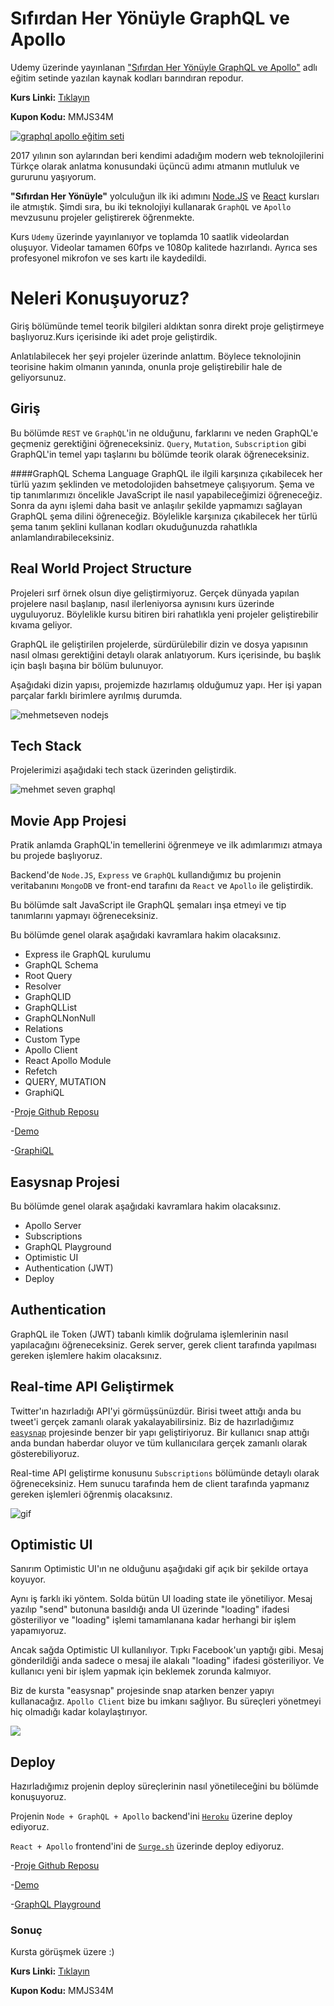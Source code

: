 # Sıfırdan Her Yönüyle GraphQL ve Apollo

Udemy üzerinde yayınlanan ["Sıfırdan Her Yönüyle GraphQL ve Apollo"](http://bit.ly/graphqm) adlı eğitim setinde yazılan kaynak kodları barındıran repodur.

**Kurs Linki:** [Tıklayın](http://bit.ly/graphqm)

**Kupon Kodu:** MMJS34M

[![graphql apollo eğitim seti](https://mehmetseven.net/content/images/2018/11/graphql-apollo-nodejs-react-mehmet-seven.jpg)](http://bit.ly/graphqm)

2017 yılının son aylarından beri kendimi adadığım modern web teknolojilerini Türkçe olarak anlatma konusundaki üçüncü adımı atmanın mutluluk ve gururunu yaşıyorum.

**"Sıfırdan Her Yönüyle"** yolculuğun ilk iki adımını [Node.JS](http://bit.ly/ndjsm) ve [React](http://bit.ly/reactm) kursları ile atmıştık. Şimdi sıra, bu iki teknolojiyi kullanarak `GraphQL` ve `Apollo` mevzusunu projeler geliştirerek öğrenmekte.

Kurs `Udemy` üzerinde yayınlanıyor ve toplamda 10 saatlik videolardan oluşuyor. Videolar tamamen 60fps ve 1080p kalitede hazırlandı. Ayrıca ses profesyonel mikrofon ve ses kartı ile kaydedildi.

# Neleri Konuşuyoruz?

Giriş bölümünde temel teorik bilgileri aldıktan sonra direkt proje geliştirmeye başlıyoruz.Kurs içerisinde iki adet proje geliştirdik.

Anlatılabilecek her şeyi projeler üzerinde anlattım. Böylece teknolojinin teorisine hakim olmanın yanında, onunla proje geliştirebilir hale de geliyorsunuz.

## Giriş

Bu bölümde `REST` ve `GraphQL`'in ne olduğunu, farklarını ve neden GraphQL'e geçmeniz gerektiğini öğreneceksiniz.
`Query`, `Mutation`, `Subscription` gibi GraphQL'in temel yapı taşlarını bu bölümde teorik olarak öğreneceksiniz.

####GraphQL Schema Language
GraphQL ile ilgili karşınıza çıkabilecek her türlü yazım şeklinden ve metodolojiden bahsetmeye çalışıyorum. Şema ve tip tanımlarımızı öncelikle JavaScript ile nasıl yapabileceğimizi öğreneceğiz. Sonra da aynı işlemi daha basit ve anlaşılır şekilde yapmamızı sağlayan GraphQL şema dilini öğreneceğiz. Böylelikle karşınıza çıkabilecek her türlü şema tanım şeklini kullanan kodları okuduğunuzda rahatlıkla anlamlandırabileceksiniz.

## Real World Project Structure

Projeleri sırf örnek olsun diye geliştirmiyoruz. Gerçek dünyada yapılan projelere nasıl başlanıp, nasıl ilerleniyorsa aynısını kurs üzerinde uyguluyoruz. Böylelikle kursu bitiren biri rahatlıkla yeni projeler geliştirebilir kıvama geliyor.

GraphQL ile geliştirilen projelerde, sürdürülebilir dizin ve dosya yapısının nasıl olması gerektiğini detaylı olarak anlatıyorum. Kurs içerisinde, bu başlık için başlı başına bir bölüm bulunuyor.

Aşağıdaki dizin yapısı, projemizde hazırlamış olduğumuz yapı. Her işi yapan parçalar farklı birimlere ayrılmış durumda.

![mehmetseven nodejs](https://mehmetseven.net/content/images/2018/11/graphql-project-structure-1.jpg)

## Tech Stack

Projelerimizi aşağıdaki tech stack üzerinden geliştirdik.

![mehmet seven graphql](https://mehmetseven.net/content/images/2018/11/graphql-react-nodejs-dersleri.png)

## Movie App Projesi

Pratik anlamda GraphQL'in temellerini öğrenmeye ve ilk adımlarımızı atmaya bu projede başlıyoruz.

Backend'de `Node.JS`, `Express` ve `GraphQL` kullandığımız bu projenin veritabanını `MongoDB` ve front-end tarafını da `React` ve `Apollo` ile geliştirdik.

Bu bölümde salt JavaScript ile GraphQL şemaları inşa etmeyi ve tip tanımlarını yapmayı öğreneceksiniz.

Bu bölümde genel olarak aşağıdaki kavramlara hakim olacaksınız.

- Express ile GraphQL kurulumu
- GraphQL Schema
- Root Query
- Resolver
- GraphQLID
- GraphQLList
- GraphQLNonNull
- Relations
- Custom Type
- Apollo Client
- React Apollo Module
- Refetch
- QUERY, MUTATION
- GraphiQL

-[Proje Github Reposu](https://github.com/meseven/graphql-movie-app)

-[Demo](http://graphql-movieapp.surge.sh/)

-[GraphiQL](http://206.189.182.169:5000/graphql)

## Easysnap Projesi

Bu bölümde genel olarak aşağıdaki kavramlara hakim olacaksınız.

- Apollo Server
- Subscriptions
- GraphQL Playground
- Optimistic UI
- Authentication (JWT)
- Deploy

## Authentication

GraphQL ile Token (JWT) tabanlı kimlik doğrulama işlemlerinin nasıl yapılacağını öğreneceksiniz. Gerek server, gerek client tarafında yapılması gereken işlemlere hakim olacaksınız.

## Real-time API Geliştirmek

Twitter'ın hazırladığı API'yi görmüşsünüzdür. Birisi tweet attığı anda bu tweet'i gerçek zamanlı olarak yakalayabilirsiniz. Biz de hazırladığımız [`easysnap`](https://github.com/meseven/easysnap) projesinde benzer bir yapı geliştiriyoruz. Bir kullanıcı snap attığı anda bundan haberdar oluyor ve tüm kullanıcılara gerçek zamanlı olarak gösterebiliyoruz.

Real-time API geliştirme konusunu `Subscriptions` bölümünde detaylı olarak öğreneceksiniz. Hem sunucu tarafında hem de client tarafında yapmanız gereken işlemleri öğrenmiş olacaksınız.

![gif](https://mehmetseven.net/content/images/2018/11/newest.gif)

## Optimistic UI

Sanırım Optimistic UI'ın ne olduğunu aşağıdaki gif açık bir şekilde ortaya koyuyor.

Aynı iş farklı iki yöntem. Solda bütün UI loading state ile yönetiliyor. Mesaj yazılıp "send" butonuna basıldığı anda UI üzerinde "loading" ifadesi gösteriliyor ve "loading" işlemi tamamlanana kadar herhangi bir işlem yapamıyoruz.

Ancak sağda Optimistic UI kullanılıyor. Tıpkı Facebook'un yaptığı gibi. Mesaj gönderildiği anda sadece o mesaj ile alakalı "loading" ifadesi gösteriliyor. Ve kullanıcı yeni bir işlem yapmak için beklemek zorunda kalmıyor.

Biz de kursta "easysnap" projesinde snap atarken benzer yapıyı kullanacağız.
`Apollo Client` bize bu imkanı sağlıyor. Bu süreçleri yönetmeyi hiç olmadığı kadar kolaylaştırıyor.

![](https://mehmetseven.net/content/images/2018/11/ezgif-4-85a8a29bcf9b.gif)

## Deploy

Hazırladığımız projenin deploy süreçlerinin nasıl yönetileceğini bu bölümde konuşuyoruz.

Projenin `Node + GraphQL + Apollo` backend'ini [`Heroku`](https://heroku.com) üzerine deploy ediyoruz.

`React + Apollo` frontend'ini de [`Surge.sh`](https://surge.sh/) üzerinde deploy ediyoruz.

-[Proje Github Reposu](https://github.com/meseven/easysnap)

-[Demo](http://easysnap.surge.sh/)

-[GraphQL Playground](http://206.189.182.169:4001/graphql)

### Sonuç

Kursta görüşmek üzere :)

**Kurs Linki:** [Tıklayın](http://bit.ly/graphqm)

**Kupon Kodu:** MMJS34M
